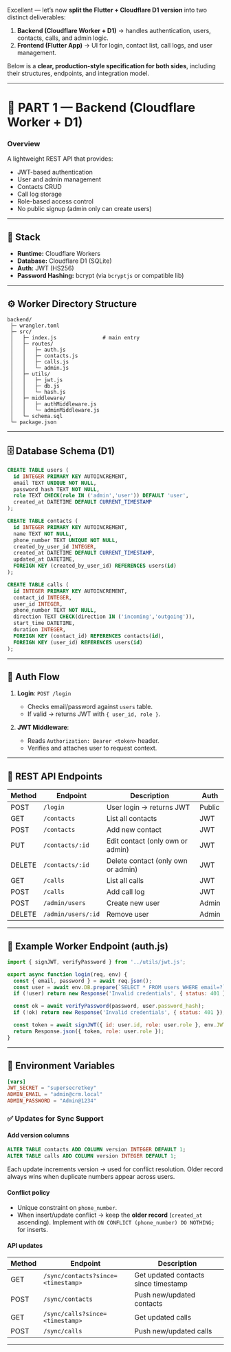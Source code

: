 Excellent — let’s now **split the Flutter + Cloudflare D1 version** into two distinct deliverables:

1. **Backend (Cloudflare Worker + D1)** → handles authentication, users, contacts, calls, and admin logic.
2. **Frontend (Flutter App)** → UI for login, contact list, call logs, and user management.

Below is a **clear, production-style specification for both sides**, including their structures, endpoints, and integration model.

---

# 🧩 PART 1 — Backend (Cloudflare Worker + D1)

### Overview

A lightweight REST API that provides:

* JWT-based authentication
* User and admin management
* Contacts CRUD
* Call log storage
* Role-based access control
* No public signup (admin only can create users)

---

## 🔧 Stack

* **Runtime:** Cloudflare Workers
* **Database:** Cloudflare D1 (SQLite)
* **Auth:** JWT (HS256)
* **Password Hashing:** bcrypt (via `bcryptjs` or compatible lib)

---

## ⚙️ Worker Directory Structure

```
backend/
 ├─ wrangler.toml
 ├─ src/
 │   ├─ index.js               # main entry
 │   ├─ routes/
 │   │   ├─ auth.js
 │   │   ├─ contacts.js
 │   │   ├─ calls.js
 │   │   └─ admin.js
 │   ├─ utils/
 │   │   ├─ jwt.js
 │   │   ├─ db.js
 │   │   └─ hash.js
 │   ├─ middleware/
 │   │   ├─ authMiddleware.js
 │   │   └─ adminMiddleware.js
 │   └─ schema.sql
 └─ package.json
```

---

## 🗄️ Database Schema (D1)

```sql
CREATE TABLE users (
  id INTEGER PRIMARY KEY AUTOINCREMENT,
  email TEXT UNIQUE NOT NULL,
  password_hash TEXT NOT NULL,
  role TEXT CHECK(role IN ('admin','user')) DEFAULT 'user',
  created_at DATETIME DEFAULT CURRENT_TIMESTAMP
);

CREATE TABLE contacts (
  id INTEGER PRIMARY KEY AUTOINCREMENT,
  name TEXT NOT NULL,
  phone_number TEXT UNIQUE NOT NULL,
  created_by_user_id INTEGER,
  created_at DATETIME DEFAULT CURRENT_TIMESTAMP,
  updated_at DATETIME,
  FOREIGN KEY (created_by_user_id) REFERENCES users(id)
);

CREATE TABLE calls (
  id INTEGER PRIMARY KEY AUTOINCREMENT,
  contact_id INTEGER,
  user_id INTEGER,
  phone_number TEXT NOT NULL,
  direction TEXT CHECK(direction IN ('incoming','outgoing')),
  start_time DATETIME,
  duration INTEGER,
  FOREIGN KEY (contact_id) REFERENCES contacts(id),
  FOREIGN KEY (user_id) REFERENCES users(id)
);
```

---

## 🔑 Auth Flow

1. **Login**:
   `POST /login`

   * Checks email/password against `users` table.
   * If valid → returns JWT with `{ user_id, role }`.

2. **JWT Middleware**:

   * Reads `Authorization: Bearer <token>` header.
   * Verifies and attaches user to request context.

---

## 🧭 REST API Endpoints

| Method | Endpoint           | Description                        | Auth   |
| ------ | ------------------ | ---------------------------------- | ------ |
| POST   | `/login`           | User login → returns JWT           | Public |
| GET    | `/contacts`        | List all contacts                  | JWT    |
| POST   | `/contacts`        | Add new contact                    | JWT    |
| PUT    | `/contacts/:id`    | Edit contact (only own or admin)   | JWT    |
| DELETE | `/contacts/:id`    | Delete contact (only own or admin) | JWT    |
| GET    | `/calls`           | List all calls                     | JWT    |
| POST   | `/calls`           | Add call log                       | JWT    |
| POST   | `/admin/users`     | Create new user                    | Admin  |
| DELETE | `/admin/users/:id` | Remove user                        | Admin  |

---

## 🧠 Example Worker Endpoint (auth.js)

```js
import { signJWT, verifyPassword } from '../utils/jwt.js';

export async function login(req, env) {
  const { email, password } = await req.json();
  const user = await env.DB.prepare(`SELECT * FROM users WHERE email=?`).bind(email).first();
  if (!user) return new Response('Invalid credentials', { status: 401 });

  const ok = await verifyPassword(password, user.password_hash);
  if (!ok) return new Response('Invalid credentials', { status: 401 });

  const token = await signJWT({ id: user.id, role: user.role }, env.JWT_SECRET);
  return Response.json({ token, role: user.role });
}
```

---

## 🔐 Environment Variables

```toml
[vars]
JWT_SECRET = "supersecretkey"
ADMIN_EMAIL = "admin@crm.local"
ADMIN_PASSWORD = "Admin@1234"
```
### ✅ Updates for Sync Support

#### Add version columns

```sql
ALTER TABLE contacts ADD COLUMN version INTEGER DEFAULT 1;
ALTER TABLE calls ADD COLUMN version INTEGER DEFAULT 1;
```

Each update increments version → used for conflict resolution.
Older record always wins when duplicate numbers appear across users.

#### Conflict policy

* Unique constraint on `phone_number`.
* When insert/update conflict → keep the **older record** (`created_at` ascending).
  Implement with `ON CONFLICT (phone_number) DO NOTHING;` for inserts.

#### API updates

| Method | Endpoint                           | Description                          |
| ------ | ---------------------------------- | ------------------------------------ |
| GET    | `/sync/contacts?since=<timestamp>` | Get updated contacts since timestamp |
| POST   | `/sync/contacts`                   | Push new/updated contacts            |
| GET    | `/sync/calls?since=<timestamp>`    | Get updated calls                    |
| POST   | `/sync/calls`                      | Push new/updated calls               |

---
